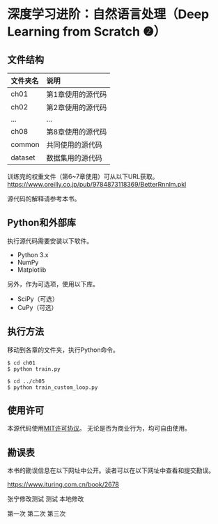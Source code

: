 深度学习进阶：自然语言处理（Deep Learning from Scratch ❷）
==========================





## 文件结构

|文件夹名   |说明                         |
|:--        |:--                          |
|ch01       |第1章使用的源代码            |
|ch02       |第2章使用的源代码            |
|...        |...                          |
|ch08       |第8章使用的源代码            |
|common     |共同使用的源代码             |
|dataset    |数据集用的源代码             | 

训练完的权重文件（第6~7章使用）可从以下URL获取。
<https://www.oreilly.co.jp/pub/9784873118369/BetterRnnlm.pkl>

源代码的解释请参考本书。


## Python和外部库
执行源代码需要安装以下软件。

* Python 3.x
* NumPy
* Matplotlib
 
另外，作为可选项，使用以下库。

* SciPy（可选）
* CuPy（可选）

## 执行方法

移动到各章的文件夹，执行Python命令。

```
$ cd ch01
$ python train.py

$ cd ../ch05
$ python train_custom_loop.py
```

## 使用许可

本源代码使用[MIT许可协议](http://www.opensource.org/licenses/MIT)。
无论是否为商业行为，均可自由使用。

## 勘误表

本书的勘误信息在以下网址中公开。读者可以在以下网址中查看和提交勘误。

https://www.ituring.com.cn/book/2678

张宁修改测试
测试
本地修改

第一次
第二次
第三次

